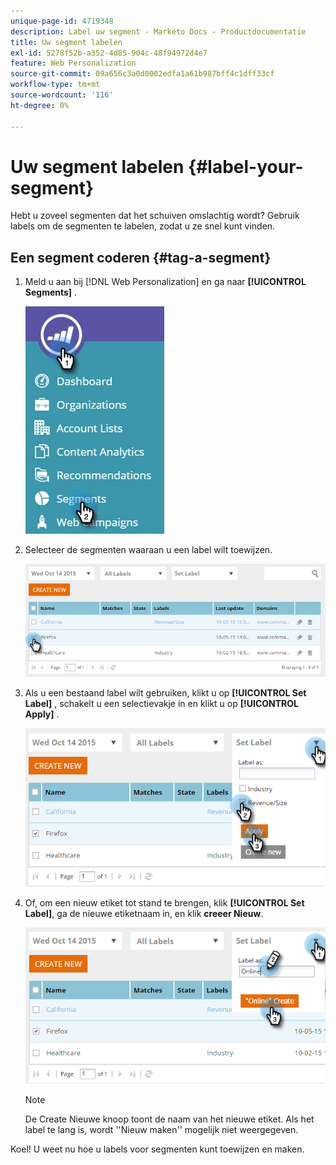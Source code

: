 ```yaml
---
unique-page-id: 4719348
description: Label uw segment - Marketo Docs - Productdocumentatie
title: Uw segment labelen
exl-id: 5278f52b-a352-4d85-904c-48f94972d4e7
feature: Web Personalization
source-git-commit: 09a656c3a0d0002edfa1a61b987bff4c1dff33cf
workflow-type: tm+mt
source-wordcount: '116'
ht-degree: 0%

---
```


# Uw segment labelen {#label-your-segment}

Hebt u zoveel segmenten dat het schuiven omslachtig wordt? Gebruik labels om de segmenten te labelen, zodat u ze snel kunt vinden.

## Een segment coderen {#tag-a-segment}

1. Meld u aan bij [!DNL Web Personalization] en ga naar **[!UICONTROL Segments]** .

   ![](assets/new-dropdown-segments-hand.jpg)

1. Selecteer de segmenten waaraan u een label wilt toewijzen.

   ![](assets/image2015-10-14-15-3a26-3a28.png)

1. Als u een bestaand label wilt gebruiken, klikt u op **[!UICONTROL Set Label]** , schakelt u een selectievakje in en klikt u op **[!UICONTROL Apply]** .

   ![](assets/image2015-10-14-15-3a34-3a42.png)

1. Of, om een nieuw etiket tot stand te brengen, klik **[!UICONTROL Set Label]**, ga de nieuwe etiketnaam in, en klik **creeer Nieuw**.

   ![](assets/image2015-10-14-15-3a38-3a30.png)

   >[!NOTE]
   >
   >De Create Nieuwe knoop toont de naam van het nieuwe etiket. Als het label te lang is, wordt &#39;&#39;Nieuw maken&#39;&#39; mogelijk niet weergegeven.

Koel! U weet nu hoe u labels voor segmenten kunt toewijzen en maken.
